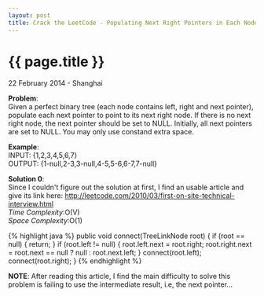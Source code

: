 ```yaml
---
layout: post
title: Crack the LeetCode - Populating Next Right Pointers in Each Node 
---
```


{{ page.title }}
================

<p class="meta">22 February 2014 - Shanghai </p>

**Problem**:  
Given a perfect binary tree (each node contains left, right and next pointer), populate each next pointer to point to its next right node. If there is no next right node, the next pointer should be set to NULL. Initially, all next pointers are set to NULL. You may only use constand extra space.

**Example**:  
INPUT: {1,2,3,4,5,6,7}   
OUTPUT: {1-null,2-3,3-null,4-5,5-6,6-7,7-null}  

**Solution 0**:  
Since I couldn't figure out the solution at first, I find an usable article and give its link here: http://leetcode.com/2010/03/first-on-site-technical-interview.html  
*Time Complexity*:O(V)  
*Space Complexity*:O(1)  

{% highlight java %}
public void connect(TreeLinkNode root) {
    if (root == null) {
        return;
    }
    if (root.left != null) {
        root.left.next = root.right;
        root.right.next = root.next == null ? null : root.next.left;
    }
    connect(root.left);
    connect(root.right);
}
{% endhighlight %}

**NOTE**:
After reading this article, I find the main difficulty to solve this problem is failing to use the intermediate result, i.e, the next pointer...
